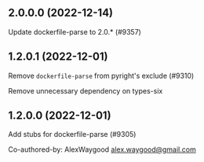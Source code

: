 ## 2.0.0.0 (2022-12-14)

Update dockerfile-parse to 2.0.* (#9357)

## 1.2.0.1 (2022-12-01)

Remove `dockerfile-parse` from pyright's exclude (#9310)

Remove unnecessary dependency on types-six

## 1.2.0.0 (2022-12-01)

Add stubs for dockerfile-parse (#9305)

Co-authored-by: AlexWaygood <alex.waygood@gmail.com>

